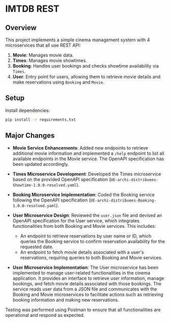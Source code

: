 # IMTDB REST

## Overview
This project implements a simple cinema management system with 4 microservices that all use REST API:

1. **Movie**: Manages movie data.
2. **Times**: Manages movie showtimes.
3. **Booking**: Handles user bookings and checks showtime availability via `Times`.
4. **User**: Entry point for users, allowing them to retrieve movie details and make reservations using `Booking` and `Movie`.

## Setup
Install dependencies:

```bash
pip install -r requirements.txt
```
## Major Changes

- **Movie Service Enhancements**: Added new endpoints to retrieve additional movie information and implemented a `/help` endpoint to list all available endpoints in the Movie service. The OpenAPI specification has been updated accordingly.

- **Times Microservice Development**: Developed the Times microservice based on the provided OpenAPI specification (`UE-archi-distribuees-Showtime-1.0.0-resolved.yaml`). 

- **Booking Microservice Implementation**: Coded the Booking service following the OpenAPI specification (`UE-archi-distribuees-Booking-1.0.0-resolved.yaml`). 

- **User Microservice Design**: Reviewed the `user.json` file and devised an OpenAPI specification for the User service, which integrates functionalities from both Booking and Movie services. This includes:
  - An endpoint to retrieve reservations by user name or ID, which queries the Booking service to confirm reservation availability for the requested date.
  - An endpoint to fetch movie details associated with a user's reservations, requiring queries to both Booking and Movie services.

- **User Microservice Implementation**: The User microservice has been implemented to manage user-related functionalities in the cinema application. It provides an interface to retrieve user information, manage bookings, and fetch movie details associated with those bookings. The service reads user data from a JSON file and communicates with the Booking and Movie microservices to facilitate actions such as retrieving booking information and making new reservations.

Testing was performed using Postman to ensure that all functionalities are operational and respond as expected.
